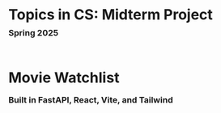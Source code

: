 <h1 style="line-height: 90%;">Topics in CS: Midterm Project </h1>
<h3 style="line-height: 10%;"> Spring 2025 </h3>
<br>
<h1 style="line-height: 100%;"> Movie Watchlist </h1>
<h3 style="line-height: 100%;"> Built in FastAPI, React, Vite, and Tailwind</h3>
